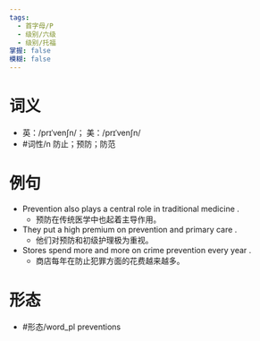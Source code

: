 ```yaml
---
tags:
  - 首字母/P
  - 级别/六级
  - 级别/托福
掌握: false
模糊: false
---
```

# 词义
- 英：/prɪˈvenʃn/； 美：/prɪˈvenʃn/
- #词性/n  防止；预防；防范
# 例句
- Prevention also plays a central role in traditional medicine .
	- 预防在传统医学中也起着主导作用。
- They put a high premium on prevention and primary care .
	- 他们对预防和初级护理极为重视。
- Stores spend more and more on crime prevention every year .
	- 商店每年在防止犯罪方面的花费越来越多。
# 形态
- #形态/word_pl preventions
